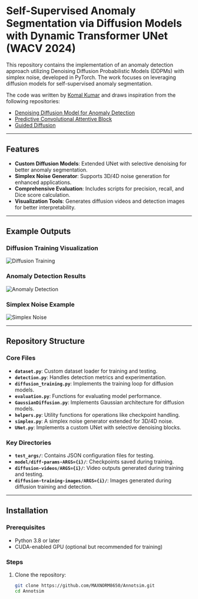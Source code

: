 # Self-Supervised Anomaly Segmentation via Diffusion Models with Dynamic Transformer UNet (WACV 2024)

This repository contains the implementation of an anomaly detection approach utilizing Denoising Diffusion Probabilistic Models (DDPMs) with simplex noise, developed in PyTorch. The work focuses on leveraging diffusion models for self-supervised anomaly segmentation.

The code was written by [Komal Kumar](https://github.com/MAXNORM8650) and draws inspiration from the following repositories:
- [Denoising Diffusion Model for Anomaly Detection](https://github.com/Julian-Wyatt/AnoDDPM)
- [Predictive Convolutional Attentive Block](https://github.com/ristea/sspcab)
- [Guided Diffusion](https://github.com/openai/guided-diffusion)

---

## Features

- **Custom Diffusion Models**: Extended UNet with selective denoising for better anomaly segmentation.
- **Simplex Noise Generator**: Supports 3D/4D noise generation for enhanced applications.
- **Comprehensive Evaluation**: Includes scripts for precision, recall, and Dice score calculation.
- **Visualization Tools**: Generates diffusion videos and detection images for better interpretability.

---

## Example Outputs

### Diffusion Training Visualization
![Diffusion Training](assets/diffusion_training_example.png)

### Anomaly Detection Results
![Anomaly Detection](assets/anomaly_detection_example.png)

### Simplex Noise Example
![Simplex Noise](assets/simplex_noise_example.png)

---

## Repository Structure

### Core Files
- **`dataset.py`**: Custom dataset loader for training and testing.
- **`detection.py`**: Handles detection metrics and experimentation.
- **`diffusion_training.py`**: Implements the training loop for diffusion models.
- **`evaluation.py`**: Functions for evaluating model performance.
- **`GaussianDiffusion.py`**: Implements Gaussian architecture for diffusion models.
- **`helpers.py`**: Utility functions for operations like checkpoint handling.
- **`simplex.py`**: A simplex noise generator extended for 3D/4D noise.
- **`UNet.py`**: Implements a custom UNet with selective denoising blocks.

### Key Directories
- **`test_args/`**: Contains JSON configuration files for testing.
- **`model/diff-params-ARGS={i}/`**: Checkpoints saved during training.
- **`diffusion-videos/ARGS={i}/`**: Video outputs generated during training and testing.
- **`diffusion-training-images/ARGS={i}/`**: Images generated during diffusion training and detection.

---

## Installation

### Prerequisites
- Python 3.8 or later
- CUDA-enabled GPU (optional but recommended for training)

### Steps

1. Clone the repository:
   ```bash
   git clone https://github.com/MAXNORM8650/Annotsim.git
   cd Annotsim
